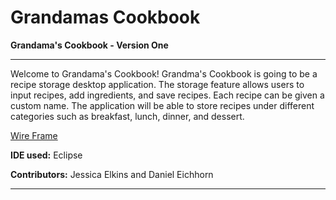 # Grandamas Cookbook
**Grandama's Cookbook - Version One**
__________________________________
Welcome to Grandama's Cookbook! Grandma's Cookbook is going to be a recipe storage desktop application.
The storage feature allows users to input recipes, add ingredients, and save recipes. Each recipe can 
be given a custom name. The application will be able to store recipes under different categories such as breakfast, lunch, dinner, and dessert. 

<a href="https://app.moqups.com/jelkins/6NXKTIAfwo/view">Wire Frame</a>

**IDE used:** 
Eclipse

**Contributors:** 
Jessica Elkins and Daniel Eichhorn
_____________________________________


